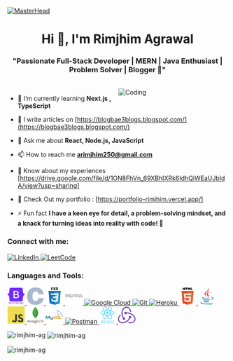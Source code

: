 [![MasterHead](https://user-images.githubusercontent.com/74038190/225813708-98b745f2-7d22-48cf-9150-083f1b00d6c9.gif)](https://github.com/rimjhim-ag)
<h1 align="center">Hi 👋, I'm Rimjhim Agrawal</h1>
<h3 align="center">"Passionate Full-Stack Developer | MERN | Java Enthusiast | Problem Solver | Blogger 🚀"</h3>
<br/>
<img align="right" alt="Coding" width="250" src="https://media2.giphy.com/media/v1.Y2lkPTc5MGI3NjExOWdnajh0ODg5NnNvbGhocXI5NW9vdnMycHZlbHhkNmxwdGhyZjI2dSZlcD12MV9pbnRlcm5hbF9naWZfYnlfaWQmY3Q9Zw/78XCFBGOlS6keY1Bil/giphy.gif">


- 🌱 I’m currently learning **Next.js , TypeScript**

- 📝 I write articles on [https://blogbae3blogs.blogspot.com/](https://blogbae3blogs.blogspot.com/)

- 💬 Ask me about **React, Node.js, JavaScript**

- 📫 How to reach me **arimjhim250@gmail.com**

- 📄 Know about my experiences [https://drive.google.com/file/d/1ON8FhVn_69XBhIXRk6IdhQiWEaUJbIdA/view?usp=sharing]

- 🔗   Check Out my portfolio : [https://portfolio-rimjhim.vercel.app/]

- ⚡ Fun fact **I have a keen eye for detail, a problem-solving mindset, and a knack for turning ideas into reality with code! 🚀**

<h3 align="left">Connect with me:</h3>
<p align="left">




<a href="https://linkedin.com/in/rimjhim-agrawal23000" target="blank">
  <img align="center" src="https://raw.githubusercontent.com/rahuldkjain/github-profile-readme-generator/master/src/images/icons/Social/linked-in-alt.svg" alt="LinkedIn" height="30" width="40" />
</a>
<a href="https://www.leetcode.com/arimjhim250" target="blank">
  <img align="center" src="https://raw.githubusercontent.com/rahuldkjain/github-profile-readme-generator/master/src/images/icons/Social/leet-code.svg" alt="LeetCode" height="30" width="40" />
</a>
</p>

<h3 align="left">Languages and Tools:</h3>
<p align="left">
  <a href="https://getbootstrap.com/" target="_blank"> <img src="https://raw.githubusercontent.com/devicons/devicon/master/icons/bootstrap/bootstrap-plain-wordmark.svg" alt="Bootstrap" width="40" height="40"/> </a> 
  <a href="https://www.cprogramming.com/" target="_blank"> <img src="https://raw.githubusercontent.com/devicons/devicon/master/icons/c/c-original.svg" alt="C" width="40" height="40"/> </a> 
  <a href="https://www.w3schools.com/css/" target="_blank"> <img src="https://raw.githubusercontent.com/devicons/devicon/master/icons/css3/css3-original-wordmark.svg" alt="CSS3" width="40" height="40"/> </a> 
  <a href="https://expressjs.com" target="_blank"> <img src="https://raw.githubusercontent.com/devicons/devicon/master/icons/express/express-original-wordmark.svg" alt="Express.js" width="40" height="40"/> </a> 
  <a href="https://cloud.google.com" target="_blank"> <img src="https://www.vectorlogo.zone/logos/google_cloud/google_cloud-icon.svg" alt="Google Cloud" width="40" height="40"/> </a> 
  <a href="https://git-scm.com/" target="_blank"> <img src="https://www.vectorlogo.zone/logos/git-scm/git-scm-icon.svg" alt="Git" width="40" height="40"/> </a> 
  <a href="https://heroku.com" target="_blank"> <img src="https://www.vectorlogo.zone/logos/heroku/heroku-icon.svg" alt="Heroku" width="40" height="40"/> </a> 
  <a href="https://www.w3.org/html/" target="_blank"> <img src="https://raw.githubusercontent.com/devicons/devicon/master/icons/html5/html5-original-wordmark.svg" alt="HTML5" width="40" height="40"/> </a> 
  <a href="https://www.java.com" target="_blank"> <img src="https://raw.githubusercontent.com/devicons/devicon/master/icons/java/java-original.svg" alt="Java" width="40" height="40"/> </a> 
  <a href="https://developer.mozilla.org/en-US/docs/Web/JavaScript" target="_blank"> <img src="https://raw.githubusercontent.com/devicons/devicon/master/icons/javascript/javascript-original.svg" alt="JavaScript" width="40" height="40"/> </a> 
  <a href="https://www.mongodb.com/" target="_blank"> <img src="https://raw.githubusercontent.com/devicons/devicon/master/icons/mongodb/mongodb-original-wordmark.svg" alt="MongoDB" width="40" height="40"/> </a> 
  <a href="https://www.mysql.com/" target="_blank"> <img src="https://raw.githubusercontent.com/devicons/devicon/master/icons/mysql/mysql-original-wordmark.svg" alt="MySQL" width="40" height="40"/> </a> 
  <a href="https://postman.com" target="_blank"> <img src="https://www.vectorlogo.zone/logos/getpostman/getpostman-icon.svg" alt="Postman" width="40" height="40"/> </a> 
  <a href="https://reactjs.org/" target="_blank"> <img src="https://raw.githubusercontent.com/devicons/devicon/master/icons/react/react-original-wordmark.svg" alt="React.js" width="40" height="40"/> </a> 
  <a href="https://redux.js.org" target="_blank"> <img src="https://raw.githubusercontent.com/devicons/devicon/master/icons/redux/redux-original.svg" alt="Redux" width="40" height="40"/> </a> 
</p>

<p><img align="left" src="https://github-readme-stats.vercel.app/api/top-langs?username=rimjhim-ag&show_icons=true&locale=en&layout=compact" alt="rimjhim-ag" /></p>

<p>&nbsp;<img align="center" src="https://github-readme-stats.vercel.app/api?username=rimjhim-ag&show_icons=true&locale=en" alt="rimjhim-ag" /></p>

<p><img align="center" src="https://github-readme-streak-stats.herokuapp.com/?user=rimjhim-ag&" alt="rimjhim-ag" /></p>
